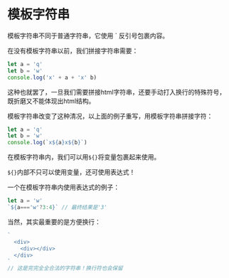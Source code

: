 # 模板字符串

模板字符串不同于普通字符串，它使用 ` 反引号包裹内容。

在没有模板字符串以前，我们拼接字符串需要：
```js
let a = 'q'
let b = 'w'
console.log('x' + a + 'x' b)
```
这种也就罢了，一旦我们需要拼接html字符串，还要手动打入换行的特殊符号，既折磨又不能体现出html结构。

模板字符串改变了这种清况，以上面的例子重写，用模板字符串拼接字符：
```js
let a = 'q'
let b = 'w'
console.log(`x${a}x${b}`)
```
在模板字符串内，我们可以用`${}`将变量包裹起来使用。

`${}`内部不只可以使用变量，还可使用表达式！

一个在模板字符串内使用表达式的例子：
```js
let a = 'w'
`${a==='w'?3:4}` // 最终结果是'3'
```
当然，其实最重要的是方便换行：
```js
`
  <div>
    <div></div>
  </div>
`
// 这是完完全全合法的字符串！换行符也会保留
```